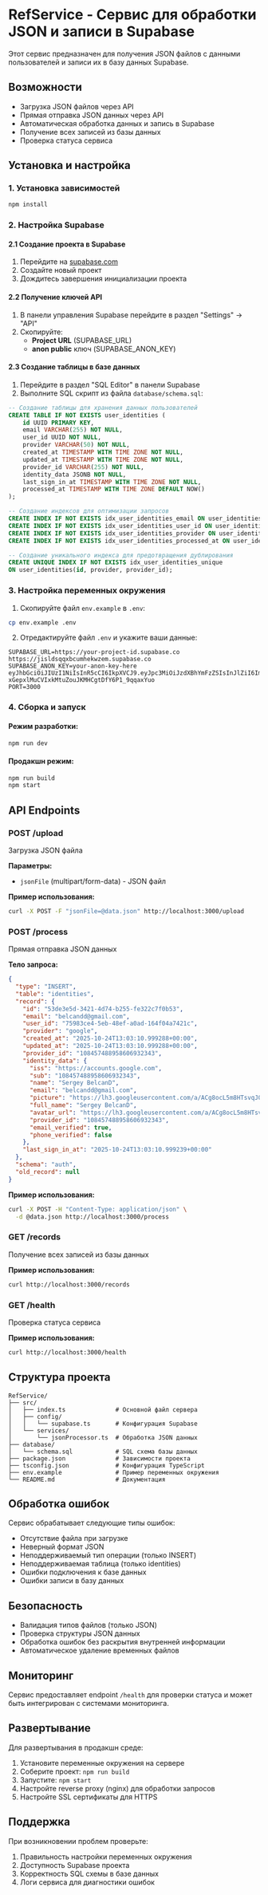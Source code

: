 # RefService - Сервис для обработки JSON и записи в Supabase

Этот сервис предназначен для получения JSON файлов с данными пользователей и записи их в базу данных Supabase.

## Возможности

- Загрузка JSON файлов через API
- Прямая отправка JSON данных через API
- Автоматическая обработка данных и запись в Supabase
- Получение всех записей из базы данных
- Проверка статуса сервиса

## Установка и настройка

### 1. Установка зависимостей

```bash
npm install
```

### 2. Настройка Supabase

#### 2.1 Создание проекта в Supabase

1. Перейдите на [supabase.com](https://supabase.com)
2. Создайте новый проект
3. Дождитесь завершения инициализации проекта

#### 2.2 Получение ключей API

1. В панели управления Supabase перейдите в раздел "Settings" → "API"
2. Скопируйте:
   - **Project URL** (SUPABASE_URL)
   - **anon public** ключ (SUPABASE_ANON_KEY)

#### 2.3 Создание таблицы в базе данных

1. Перейдите в раздел "SQL Editor" в панели Supabase
2. Выполните SQL скрипт из файла `database/schema.sql`:

```sql
-- Создание таблицы для хранения данных пользователей
CREATE TABLE IF NOT EXISTS user_identities (
    id UUID PRIMARY KEY,
    email VARCHAR(255) NOT NULL,
    user_id UUID NOT NULL,
    provider VARCHAR(50) NOT NULL,
    created_at TIMESTAMP WITH TIME ZONE NOT NULL,
    updated_at TIMESTAMP WITH TIME ZONE NOT NULL,
    provider_id VARCHAR(255) NOT NULL,
    identity_data JSONB NOT NULL,
    last_sign_in_at TIMESTAMP WITH TIME ZONE NOT NULL,
    processed_at TIMESTAMP WITH TIME ZONE DEFAULT NOW()
);

-- Создание индексов для оптимизации запросов
CREATE INDEX IF NOT EXISTS idx_user_identities_email ON user_identities(email);
CREATE INDEX IF NOT EXISTS idx_user_identities_user_id ON user_identities(user_id);
CREATE INDEX IF NOT EXISTS idx_user_identities_provider ON user_identities(provider);
CREATE INDEX IF NOT EXISTS idx_user_identities_processed_at ON user_identities(processed_at);

-- Создание уникального индекса для предотвращения дублирования
CREATE UNIQUE INDEX IF NOT EXISTS idx_user_identities_unique 
ON user_identities(id, provider, provider_id);
```

### 3. Настройка переменных окружения

1. Скопируйте файл `env.example` в `.env`:
```bash
cp env.example .env
```

2. Отредактируйте файл `.env` и укажите ваши данные:
```env
SUPABASE_URL=https://your-project-id.supabase.co https://jisldsqqxbcumhekwzem.supabase.co
SUPABASE_ANON_KEY=your-anon-key-here eyJhbGciOiJIUzI1NiIsInR5cCI6IkpXVCJ9.eyJpc3MiOiJzdXBhYmFzZSIsInJlZiI6Imppc2xkc3FxeGJjdW1oZWt3emVtIiwicm9sZSI6ImFub24iLCJpYXQiOjE3NjE0MTAxNTksImV4cCI6MjA3Njk4NjE1OX0.w-xGepxlMuCVIxkMtuZouJKMHCgtDfY6P1_9qqaxYuo
PORT=3000
```

### 4. Сборка и запуск

#### Режим разработки:
```bash
npm run dev
```

#### Продакшн режим:
```bash
npm run build
npm start
```

## API Endpoints

### POST /upload
Загрузка JSON файла

**Параметры:**
- `jsonFile` (multipart/form-data) - JSON файл

**Пример использования:**
```bash
curl -X POST -F "jsonFile=@data.json" http://localhost:3000/upload
```

### POST /process
Прямая отправка JSON данных

**Тело запроса:**
```json
{
  "type": "INSERT",
  "table": "identities",
  "record": {
    "id": "53de3e5d-3421-4d74-b255-fe322c7f0b53",
    "email": "belcandd@gmail.com",
    "user_id": "75983ce4-5eb-48ef-a0ad-164f04a7421c",
    "provider": "google",
    "created_at": "2025-10-24T13:03:10.999288+00:00",
    "updated_at": "2025-10-24T13:03:10.999288+00:00",
    "provider_id": "108457488958606932343",
    "identity_data": {
      "iss": "https://accounts.google.com",
      "sub": "108457488958606932343",
      "name": "Sergey BelcanD",
      "email": "belcandd@gmail.com",
      "picture": "https://lh3.googleusercontent.com/a/ACg8ocL5m8HTsvqJ0_8or_Tqjjv2r2C-40vUAZE-AfcHvXw7AF06Rw=s96-c",
      "full_name": "Sergey BelcanD",
      "avatar_url": "https://lh3.googleusercontent.com/a/ACg8ocL5m8HTsvqJ0_8or_Tqjjv2r2C-40vUAZE-AfcHvXw7AF06Rw=s96-c",
      "provider_id": "108457488958606932343",
      "email_verified": true,
      "phone_verified": false
    },
    "last_sign_in_at": "2025-10-24T13:03:10.999239+00:00"
  },
  "schema": "auth",
  "old_record": null
}
```

**Пример использования:**
```bash
curl -X POST -H "Content-Type: application/json" \
  -d @data.json http://localhost:3000/process
```

### GET /records
Получение всех записей из базы данных

**Пример использования:**
```bash
curl http://localhost:3000/records
```

### GET /health
Проверка статуса сервиса

**Пример использования:**
```bash
curl http://localhost:3000/health
```

## Структура проекта

```
RefService/
├── src/
│   ├── index.ts              # Основной файл сервера
│   ├── config/
│   │   └── supabase.ts       # Конфигурация Supabase
│   └── services/
│       └── jsonProcessor.ts  # Обработка JSON данных
├── database/
│   └── schema.sql            # SQL схема базы данных
├── package.json              # Зависимости проекта
├── tsconfig.json             # Конфигурация TypeScript
├── env.example               # Пример переменных окружения
└── README.md                 # Документация
```

## Обработка ошибок

Сервис обрабатывает следующие типы ошибок:

- Отсутствие файла при загрузке
- Неверный формат JSON
- Неподдерживаемый тип операции (только INSERT)
- Неподдерживаемая таблица (только identities)
- Ошибки подключения к базе данных
- Ошибки записи в базу данных

## Безопасность

- Валидация типов файлов (только JSON)
- Проверка структуры JSON данных
- Обработка ошибок без раскрытия внутренней информации
- Автоматическое удаление временных файлов

## Мониторинг

Сервис предоставляет endpoint `/health` для проверки статуса и может быть интегрирован с системами мониторинга.

## Развертывание

Для развертывания в продакшн среде:

1. Установите переменные окружения на сервере
2. Соберите проект: `npm run build`
3. Запустите: `npm start`
4. Настройте reverse proxy (nginx) для обработки запросов
5. Настройте SSL сертификаты для HTTPS

## Поддержка

При возникновении проблем проверьте:

1. Правильность настройки переменных окружения
2. Доступность Supabase проекта
3. Корректность SQL схемы в базе данных
4. Логи сервиса для диагностики ошибок

